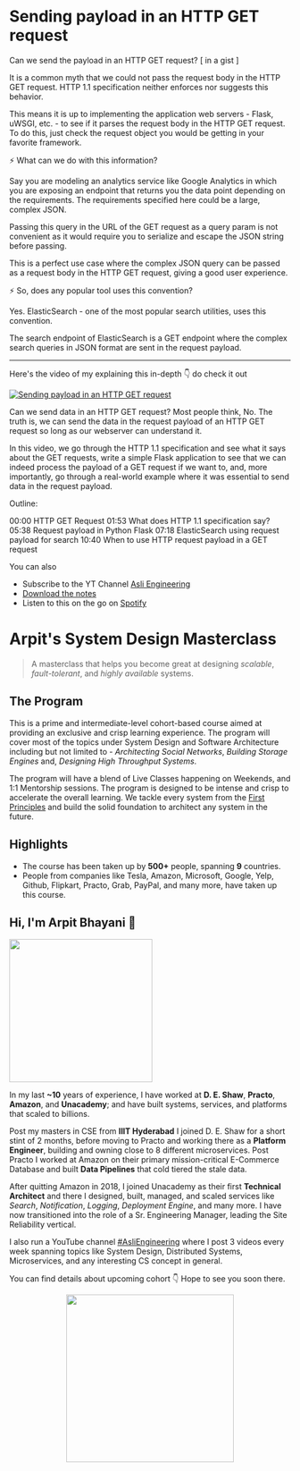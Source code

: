 Sending payload in an HTTP GET request
===


Can we send the payload in an HTTP GET request? [ in a gist ]

It is a common myth that we could not pass the request body in the HTTP GET request. HTTP 1.1 specification neither enforces nor suggests this behavior.

This means it is up to implementing the application web servers - Flask, uWSGI, etc. - to see if it parses the request body in the HTTP GET request. To do this, just check the request object you would be getting in your favorite framework.

⚡ What can we do with this information?

Say you are modeling an analytics service like Google Analytics in which you are exposing an endpoint that returns you the data point depending on the requirements. The requirements specified here could be a large, complex JSON.

Passing this query in the URL of the GET request as a query param is not convenient as it would require you to serialize and escape the JSON string before passing.

This is a perfect use case where the complex JSON query can be passed as a request body in the HTTP GET request, giving a good user experience.

⚡ So, does any popular tool uses this convention?

Yes. ElasticSearch - one of the most popular search utilities, uses this convention.

The search endpoint of ElasticSearch is a GET endpoint where the complex search queries in JSON format are sent in the request payload.
<hr />


<p>Here's the video of my explaining this in-depth 👇‍ do check it out</p>

[![Sending payload in an HTTP GET request](https://i.ytimg.com/vi/8S4k7k_f9Sk/mqdefault.jpg)](https://www.youtube.com/watch?v=8S4k7k_f9Sk)

Can we send data in an HTTP GET request? Most people think, No. The truth is, we can send the data in the request payload of an HTTP GET request so long as our webserver can understand it.

In this video, we go through the HTTP 1.1 specification and see what it says about the GET requests, write a simple Flask application to see that we can indeed process the payload of a GET request if we want to, and, more importantly, go through a real-world example where it was essential to send data in the request payload.

Outline:

00:00 HTTP GET Request
01:53 What does HTTP 1.1 specification say?
05:38 Request payload in Python Flask
07:18 ElasticSearch using request payload for search
10:40 When to use HTTP request payload in a GET request

You can also
 - Subscribe to the YT Channel [Asli Engineering](https://youtube.com/c/ArpitBhayani)
 - [Download the notes](https://drive.google.com/file/d/1JwVEh9EG0ZGts-VePXNlIE1e8kivdHbM/view?usp=sharing)
 - Listen to this on the go on [Spotify](https://open.spotify.com/show/7qMoamm2iZQrsPVm6IQLoD)

# Arpit's System Design Masterclass

> A masterclass that helps you become great at designing _scalable_, _fault-tolerant_, and _highly available_ systems.

## The Program

This is a prime and intermediate-level cohort-based course aimed at providing an exclusive and crisp learning experience. The program will cover most of the topics under System Design and Software Architecture including but not limited to - _Architecting Social Networks_, _Building Storage Engines_ and, _Designing High Throughput Systems_.

The program will have a blend of Live Classes happening on Weekends, and 1:1 Mentorship sessions. The program is designed to be intense and crisp to accelerate the overall learning. We tackle every system from the [First Principles](https://en.wikipedia.org/wiki/First_principle) and build the solid foundation to architect any system in the future.


## Highlights

 - The course has been taken up by __500+__ people, spanning __9__ countries.
 - People from companies like Tesla, Amazon, Microsoft, Google, Yelp, Github, Flipkart, Practo, Grab, PayPal, and many more, have taken up this course.


## Hi, I'm Arpit Bhayani 👋

<img width="256px" src="https://arpitbhayani.me/static/img/arpit.jpg" />

In my last **~10** years of experience, I have worked at **D. E. Shaw**, **Practo**, **Amazon**, and **Unacademy**; and have built systems, services, and platforms that scaled to billions.

Post my masters in CSE from **IIIT Hyderabad** I joined D. E. Shaw for a short stint of 2 months, before moving to Practo and working there as a **Platform Engineer**, building and owning close to 8 different microservices. Post Practo I worked at Amazon on their primary mission-critical E-Commerce Database and built **Data Pipelines** that cold tiered the stale data.

After quitting Amazon in 2018, I joined Unacademy as their first **Technical Architect** and there I designed, built, managed, and scaled services like _Search_, _Notification_, _Logging_, _Deployment Engine_, and many more. I have now transitioned into the role of a Sr. Engineering Manager, leading the Site Reliability vertical.

I also run a YouTube channel [#AsliEngineering](https://www.youtube.com/c/ArpitBhayani) where I post 3 videos every week spanning topics like System Design, Distributed Systems, Microservices, and any interesting CS concept in general.

You can find details about upcoming cohort 👇‍ Hope to see you soon there.

<center>
<a target="_blank" href="https://arpitbhayani.me/masterclass">
<img src="https://user-images.githubusercontent.com/4745789/137859181-d4499cf4-ce65-4466-8b88-a078ece0f081.PNG" width="300px" />
</a>
</center>
